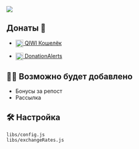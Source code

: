 <a href="https://hits.seeyoufarm.com"><img src="https://hits.seeyoufarm.com/api/count/incr/badge.svg?url=https%3A%2F%2Fgithub.com%2Fwayix%2Fvkcoin-shop&count_bg=%2379C83D&title_bg=%23555555&icon=dependabot.svg&icon_color=%23E7E7E7&title=Views&edge_flat=false"/></a>

## Донаты 💸
- <a href="https://qiwi.com/n/WAYIXDEV"><img src="https://static.qiwi.com/img/providers/qiwi.svg" width=20 height=20 align="center"/> QIWI Кошелёк</a>

- <a href="https://www.donationalerts.com/r/wayix"><img src="https://www.donationalerts.com/img/brand/da.svg" width=20 height=20 align="center"/> DonationAlerts</a>

## 🧑‍🦽 Возможно будет добавлено
- Бонусы за репост
- Рассылка

## 🛠 Настройка
    libs/config.js
    libs/exchangeRates.js

